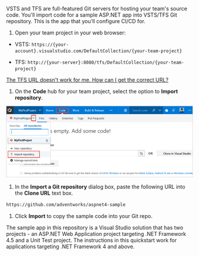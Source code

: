 VSTS and TFS are full-featured Git servers for hosting your team's source code. You'll import code for a sample ASP.NET app into VSTS/TFS Git repository. This is the app that you'll configure CI/CD for.

1. Open your team project in your web browser:

 * VSTS: `https://{your-account}.visualstudio.com/DefaultCollection/{your-team-project}`

 * TFS: `http://{your-server}:8080/tfs/DefaultCollection/{your-team-project}`

 [The TFS URL doesn't work for me. How can I get the correct URL?](../../../../security/websitesettings.md)

1. On the **Code** hub for your team project, select the option to **Import repository**.

 ![import repository menu item](../../_shared/_img/import-repository-menu-item.png)

1. In the **Import a Git repository** dialog box, paste the following URL into the **Clone URL** text box.

 ```bash
https://github.com/adventworks/aspnet4-sample
```

1. Click **Import** to copy the sample code into your Git repo.

The sample app in this repository is a Visual Studio solution that has two projects - an ASP.NET Web Application project targeting .NET Framework 4.5 and a Unit Test project. The instructions in this
quickstart work for applications targeting .NET Framework 4 and above.
